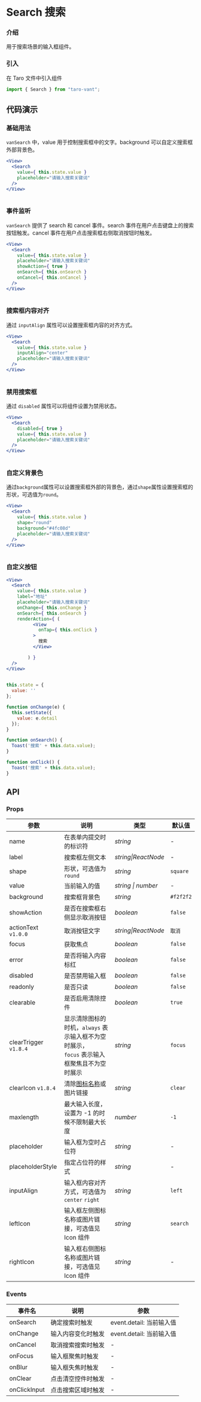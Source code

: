 # Search 搜索

### 介绍

用于搜索场景的输入框组件。

### 引入

在 Taro 文件中引入组件

```js
import { Search } from "taro-vant"; 
```

## 代码演示

### 基础用法

`vanSearch` 中，value 用于控制搜索框中的文字。background 可以自定义搜索框外部背景色。

```jsx
<View>
  <Search
    value={ this.state.value }
    placeholder="请输入搜索关键词"
  />
</View>
 
```

### 事件监听

`vanSearch` 提供了 search 和 cancel 事件。search 事件在用户点击键盘上的搜索按钮触发。cancel 事件在用户点击搜索框右侧取消按钮时触发。

```jsx
<View>
  <Search
    value={ this.state.value }
    placeholder="请输入搜索关键词"
    showAction={ true }
    onSearch={ this.onSearch }
    onCancel={ this.onCancel }
  />
</View>
 
```

### 搜索框内容对齐

通过 `inputAlign` 属性可以设置搜索框内容的对齐方式。

```jsx
<View>
  <Search
    value={ this.state.value }
    inputAlign="center"
    placeholder="请输入搜索关键词"
  />
</View>
 
```

### 禁用搜索框

通过 `disabled` 属性可以将组件设置为禁用状态。

```jsx
<View>
  <Search
    disabled={ true }
    value={ this.state.value }
    placeholder="请输入搜索关键词"
  />
</View>
 
```

### 自定义背景色

通过`background`属性可以设置搜索框外部的背景色，通过`shape`属性设置搜索框的形状，可选值为`round`。

```jsx
<View>
  <Search
    value={ this.state.value }
    shape="round"
    background="#4fc08d"
    placeholder="请输入搜索关键词"
  />
</View>
 
```

### 自定义按钮

```jsx
<View>
  <Search
    value={ this.state.value }
    label="地址"
    placeholder="请输入搜索关键词"
    onChange={ this.onChange }
    onSearch={ this.onSearch }
    renderAction={ (
          <View
            onTap={ this.onClick }
          >
            搜索
          </View>

        ) }
  />
</View>
 
```

```js
this.state = {
  value: ''
};

function onChange(e) {
  this.setState({
    value: e.detail
  });
}

function onSearch() {
  Toast('搜索' + this.data.value);
}

function onClick() {
  Toast('搜索' + this.data.value);
} 
```

## API

### Props

|  参数  | 说明 | 类型 | 默认值 |
| --- | --- | --- | --- |
|  name  | 在表单内提交时的标识符 | _string_ | - |
|  label  | 搜索框左侧文本 | _string\|ReactNode_ | - |
|  shape  | 形状，可选值为 `round` | _string_ | `square` |
|  value  | 当前输入的值 | _string \| number_ | - |
|  background  | 搜索框背景色 | _string_ | `#f2f2f2` |
|  showAction  | 是否在搜索框右侧显示取消按钮 | _boolean_ | `false` |
|  actionText `v1.0.0`  | 取消按钮文字 | _string\|ReactNode_ | `取消` |
|  focus  | 获取焦点 | _boolean_ | `false` |
|  error  | 是否将输入内容标红 | _boolean_ | `false` |
|  disabled  | 是否禁用输入框 | _boolean_ | `false` |
|  readonly  | 是否只读 | _boolean_ | `false` |
|  clearable  | 是否启用清除控件 | _boolean_ | `true` |
|  clearTrigger `v1.8.4`  | 显示清除图标的时机，`always` 表示输入框不为空时展示，<br>`focus` 表示输入框聚焦且不为空时展示 | _string_ | `focus` |
|  clearIcon `v1.8.4`  | 清除[图标名称](#/icon)或图片链接 | _string_ | `clear` |
|  maxlength  | 最大输入长度，设置为 -1 的时候不限制最大长度 | _number_ | `-1` |
|  placeholder  | 输入框为空时占位符 | _string_ | - |
|  placeholderStyle  | 指定占位符的样式 | _string_ | - |
|  inputAlign  | 输入框内容对齐方式，可选值为 `center` `right` | _string_ | `left` |
|  leftIcon  | 输入框左侧图标名称或图片链接，可选值见 Icon 组件| _string_ | `search` |
|  rightIcon  | 输入框右侧图标名称或图片链接，可选值见 Icon 组件| _string_ | - |

### Events

|  事件名            | 说明               | 参数                     |
| ---------------- | ------------------ | ------------------------ |
|  onSearch       | 确定搜索时触发     | event.detail: 当前输入值 |
|  onChange       | 输入内容变化时触发 | event.detail: 当前输入值 |
|  onCancel       | 取消搜索搜索时触发 | -                        |
|  onFocus        | 输入框聚焦时触发   | -                        |
|  onBlur         | 输入框失焦时触发   | -                        |
|  onClear        | 点击清空控件时触发 | -                        |
|  onClickInput  | 点击搜索区域时触发 | -                        |
